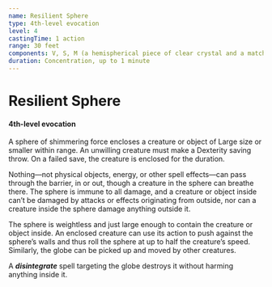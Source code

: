 ```yaml
---
name: Resilient Sphere
type: 4th-level evocation
level: 4
castingTime: 1 action
range: 30 feet
components: V, S, M (a hemispherical piece of clear crystal and a matching hemispherical piece of gum arabic)
duration: Concentration, up to 1 minute
---
```


# Resilient Sphere

#### 4th-level evocation

A sphere of shimmering force encloses a creature or object of Large size or smaller within range. An unwilling creature must make a Dexterity saving throw. On a failed save, the creature is enclosed for the duration.

Nothing—not physical objects, energy, or other spell effects—can pass through the barrier, in or out, though a creature in the sphere can breathe there. The sphere is immune to all damage, and a creature or object inside can’t be damaged by attacks or effects originating from outside, nor can a creature inside the sphere damage anything outside it.

The sphere is weightless and just large enough to contain the creature or object inside. An enclosed creature can use its action to push against the sphere’s walls and thus roll the sphere at up to half the creature’s speed. Similarly, the globe can be picked up and moved by other creatures.

A _**disintegrate**_ spell targeting the globe destroys it without harming anything inside it.
